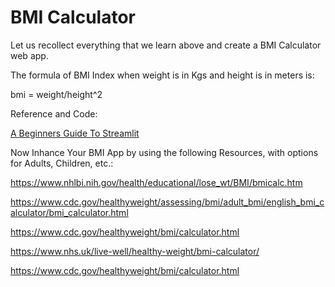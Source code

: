 # BMI Calculator

Let us recollect everything that we learn above and create a BMI Calculator web app.

The formula of BMI Index when weight is in Kgs and height is in meters is:

bmi = weight/height^2        

Reference and Code:

[A Beginners Guide To Streamlit](https://www.geeksforgeeks.org/a-beginners-guide-to-streamlit/)


Now Inhance Your BMI App by using the following Resources, with options for Adults, Children, etc.:

https://www.nhlbi.nih.gov/health/educational/lose_wt/BMI/bmicalc.htm

https://www.cdc.gov/healthyweight/assessing/bmi/adult_bmi/english_bmi_calculator/bmi_calculator.html

https://www.cdc.gov/healthyweight/bmi/calculator.html

https://www.nhs.uk/live-well/healthy-weight/bmi-calculator/

https://www.cdc.gov/healthyweight/bmi/calculator.html 


